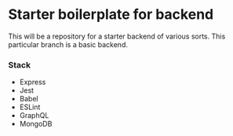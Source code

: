 # Starter boilerplate for backend

This will be a repository for a starter backend of various sorts. This
particular branch is a basic backend.

### Stack

- Express
- Jest
- Babel
- ESLint
- GraphQL
- MongoDB
